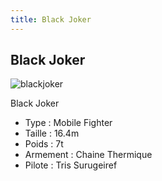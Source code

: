 ```yaml
---
title: Black Joker
---
```


Black Joker
-----------

![blackjoker](/images/stories/saga/ggundam/mechas/divers/blackjoker.png)


Black Joker   
  
- Type : Mobile Fighter  
- Taille : 16.4m  
- Poids : 7t  
- Armement : Chaine Thermique  
- Pilote : Tris Surugeiref

